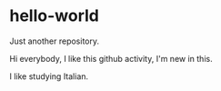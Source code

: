 # hello-world
Just another repository.

Hi everybody, I like this github activity, I'm new in this.

I like studying Italian.
